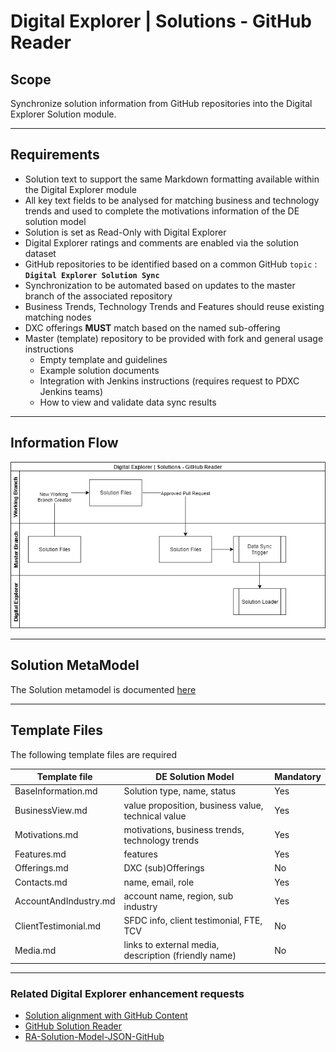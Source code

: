 # Digital Explorer | Solutions - GitHub Reader

## Scope
Synchronize solution information from GitHub repositories into the Digital Explorer Solution module.

---
## Requirements
- Solution text to support the same Markdown formatting available within the Digital Explorer module
- All key text fields to be analysed for matching business and technology trends and used to complete the motivations information of the DE solution model
- Solution is set as Read-Only with Digital Explorer
- Digital Explorer ratings and comments are enabled via the solution dataset
- GitHub repositories to be identified based on a common GitHub `topic` : **`Digital Explorer Solution Sync`**
- Synchronization to be automated based on updates to the master branch of the associated repository
- Business Trends, Technology Trends and Features should reuse existing matching nodes
- DXC offerings **MUST** match based on the named sub-offering
- Master (template) repository to be provided with fork and general usage instructions 
  - Empty template and guidelines
  - Example solution documents
  - Integration with Jenkins instructions (requires request to PDXC Jenkins teams)
  - How to view and validate data sync results

---
## Information Flow

![image](InformationFlow.png)

---
## Solution MetaModel
The Solution metamodel is documented [here](https://github.com/dxc-technology/dxc-digitalexplorer/blob/master/MetaModels/SolutionMetaModel.md)

---
## Template Files

The following template files are required


|Template file|DE Solution Model|Mandatory
|---|---|---|
|BaseInformation.md|Solution type, name, status|Yes
|BusinessView.md|value proposition, business value, technical value|Yes
|Motivations.md|motivations, business trends, technology trends|Yes
|Features.md|features|Yes
|Offerings.md|DXC (sub)Offerings|No
|Contacts.md|name, email, role|Yes
|AccountAndIndustry.md|account name, region, sub industry|Yes
|ClientTestimonial.md|SFDC info, client testimonial, FTE, TCV|No
|Media.md|links to external media, description (friendly name)|No


---
### Related Digital Explorer enhancement requests

- [Solution alignment with GitHub Content](https://github.dxc.com/DigitalExplorer/Digital-Explorer-Specs/issues/309)
- [GitHub Solution Reader](https://github.dxc.com/DigitalExplorer/Digital-Explorer-Specs/issues/304)
- [RA-Solution-Model-JSON-GitHub](https://github.dxc.com/DigitalExplorer/Digital-Explorer-Specs/issues/272)